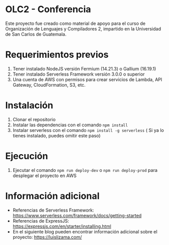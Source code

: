 # OLC2 - Conferencia 
Este proyecto fue creado como material de apoyo para el curso de Organización de Lenguajes y Compiladores 2, impartido en la Universidad de San Carlos de Guatemala.

# Requerimientos previos 
1. Tener instalado NodeJS versión Fermium (14.21.3) o Gallium (16.19.1)
2. Tener instalado Serverless Framework versión 3.0.0 o superior
3. Una cuenta de AWS con permisos para crear servicios de Lambda, API Gateway, CloudFormation, S3, etc.

# Instalación
1. Clonar el repositorio
2. Instalar las dependencias con el comando `npm install`
3. Instalar serverless con el comando `npm install -g serverless` ( Si ya lo tienes instalado, puedes omitir este paso)

# Ejecución
1. Ejecutar el comando `npm run deploy-dev` o `npm run deploy-prod` para desplegar el proyecto en AWS

# Información adicional
- Referencias de Serverless Framework: https://www.serverless.com/framework/docs/getting-started
- Referencias de ExpressJS: https://expressjs.com/en/starter/installing.html
- En el siguiente blog pueden encontrar información adicional sobre el proyecto: https://luislizama.com/
